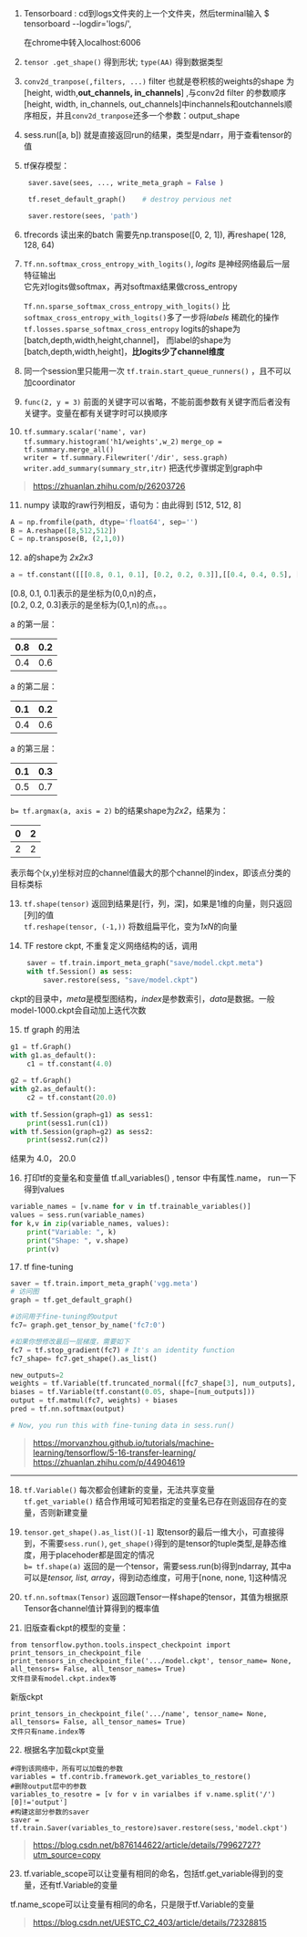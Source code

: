 1. Tensorboard : cd到logs文件夹的上一个文件夹，然后terminal输入 $ tensorboard --logdir='logs/', 

   在chrome中转入localhost:6006

2. `tensor .get_shape()` 得到形状;    `type(AA)` 得到数据类型

3. `conv2d_tranpose(,filters, ...)` filter 也就是卷积核的weights的shape 为[height, width,**out_channels, in_channels**] ,与conv2d filter 的参数顺序[height, width, in_channels,  out_channels]中inchannels和outchannels顺序相反，并且`conv2d_tranpose`还多一个参数：output_shape

4. sess.run([a, b]) 就是直接返回run的结果，类型是ndarr，用于查看tensor的值

5. tf保存模型：
   ``` python
    saver.save(sees, ..., write_meta_graph = False )

    tf.reset_default_graph()    # destroy pervious net

    saver.restore(sees, 'path') 
   ```
6. tfrecords 读出来的batch 需要先np.transpose([0, 2, 1]), 再reshape( 128, 128, 64)

7. ```Tf.nn.softmax_cross_entropy_with_logits()```, *logits* 是神经网络最后一层特征输出  
      它先对logits做softmax，再对softmax结果做cross_entropy   

      `Tf.nn.sparse_softmax_cross_entropy_with_logits()` 比`softmax_cross_entropy_with_logits()`多了一步将*labels* 稀疏化的操作
      `tf.losses.sparse_softmax_cross_entropy` logits的shape为[batch,depth,width,height,channel]， 而label的shape为[batch,depth,width,height]，**比logits少了channel维度**

8. 同一个session里只能用一次 `tf.train.start_queue_runners()` ，且不可以加coordinator

9. `func(2, y = 3)` 前面的关键字可以省略，不能前面参数有关键字而后者没有关键字。变量在都有关键字时可以换顺序

10. ​`tf.summary.scalar('name', var)`   
   `tf.summary.histogram('h1/weights',w_2)`
   `merge_op = tf.summary.merge_all()`   
   `writer = tf.summary.Filewriter('/dir', sess.graph)`   
   `writer.add_summary(summary_str,itr)` 把迭代步骤绑定到graph中
   > https://zhuanlan.zhihu.com/p/26203726  

11.  numpy 读取的raw行列相反，语句为：由此得到 [512, 512, 8]
```python
A = np.fromfile(path, dtype='float64', sep='')
B = A.reshape([8,512,512])
C = np.transpose(B, (2,1,0))
```
12.  a的shape为 *2x2x3*
```python
a = tf.constant([[[0.8, 0.1, 0.1], [0.2, 0.2, 0.3]],[[0.4, 0.4, 0.5], [0.6, 0.6, 0.7]]])
```
[0.8, 0.1, 0.1]表示的是坐标为(0,0,n)的点，  
[0.2, 0.2, 0.3]表示的是坐标为(0,1,n)的点。。。

a 的第一层：  

| 0.8  | 0.2  |
| ---- | ---- |
| 0.4  | 0.6  |

a 的第二层：

| 0.1  | 0.2  |
| ---- | ---- |
| 0.4  | 0.6  |


a 的第三层：

| 0.1  | 0.3  |
| ---- | ---- |
| 0.5  | 0.7  |


`b= tf.argmax(a, axis = 2)` b的结果shape为*2x2*，结果为：

| 0    | 2    |
| ---- | ---- |
| 2    | 2    |

表示每个(x,y)坐标对应的channel值最大的那个channel的index，即该点分类的目标类标

13.  `tf.shape(tensor)` 返回到结果是[行，列，深]，如果是1维的向量，则只返回[列]的值  
    `tf.reshape(tensor, (-1,))` 将数组扁平化，变为*1xN*的向量

14.  TF restore ckpt, 不重复定义网络结构的话，调用
```python
    saver = tf.train.import_meta_graph("save/model.ckpt.meta")
    with tf.Session() as sess:
        saver.restore(sess, "save/model.ckpt")
```
ckpt的目录中，*meta*是模型图结构，*index*是参数索引，*data*是数据。一般model-1000.ckpt会自动加上迭代次数

15.  tf graph 的用法  
```python
g1 = tf.Graph()  
with g1.as_default():  
    c1 = tf.constant(4.0)  
  
g2 = tf.Graph()  
with g2.as_default():  
    c2 = tf.constant(20.0)  
  
with tf.Session(graph=g1) as sess1:  
    print(sess1.run(c1))  
with tf.Session(graph=g2) as sess2:  
    print(sess2.run(c2)) 
```
结果为 4.0， 20.0


16. 打印tf的变量名和变量值 tf.all_variables() , tensor 中有属性.name， run一下得到values
```python
variable_names = [v.name for v in tf.trainable_variables()]
values = sess.run(variable_names)
for k,v in zip(variable_names, values):
    print("Variable: ", k)
    print("Shape: ", v.shape)
    print(v)
```
17. tf fine-tuning
```python
saver = tf.train.import_meta_graph('vgg.meta')
# 访问图
graph = tf.get_default_graph() 

#访问用于fine-tuning的output
fc7= graph.get_tensor_by_name('fc7:0')

#如果你想修改最后一层梯度，需要如下
fc7 = tf.stop_gradient(fc7) # It's an identity function
fc7_shape= fc7.get_shape().as_list()

new_outputs=2
weights = tf.Variable(tf.truncated_normal([fc7_shape[3], num_outputs], stddev=0.05))
biases = tf.Variable(tf.constant(0.05, shape=[num_outputs]))
output = tf.matmul(fc7, weights) + biases
pred = tf.nn.softmax(output)

# Now, you run this with fine-tuning data in sess.run()
```
> https://morvanzhou.github.io/tutorials/machine-learning/tensorflow/5-16-transfer-learning/
> https://zhuanlan.zhihu.com/p/44904619
***
18. `tf.Variable()` 每次都会创建新的变量，无法共享变量   
    `tf.get_variable()` 结合作用域可知若指定的变量名已存在则返回存在的变量，否则新建变量

19. `tensor.get_shape().as_list()[-1]` 取tensor的最后一维大小，可直接得到，不需要`sess.run()`, `get_shape()`得到的是tensor的tuple类型,是静态维度，用于placehoder都是固定的情况  
    `b= tf.shape(a)` 返回的是一个tensor，需要sess.run(b)得到ndarray, 其中a可以是*tensor, list, array*，得到动态维度，可用于[none, none, 1]这种情况

20. `tf.nn.softmax(Tensor)` 返回跟Tensor一样shape的tensor，其值为根据原Tensor各channel值计算得到的概率值

21. 旧版查看ckpt的模型的变量：   
```
from tensorflow.python.tools.inspect_checkpoint import  print_tensors_in_checkpoint_file
print_tensors_in_checkpoint_file('.../model.ckpt', tensor_name= None, all_tensors= False, all_tensor_names= True)
文件目录有model.ckpt.index等
```
新版ckpt   
```
print_tensors_in_checkpoint_file('.../name', tensor_name= None, all_tensors= False, all_tensor_names= True)
文件只有name.index等
```

22. 根据名字加载ckpt变量
```
#得到该网络中，所有可以加载的参数   
variables = tf.contrib.framework.get_variables_to_restore()   
#删除output层中的参数   
variables_to_resotre = [v for v in varialbes if v.name.split('/')[0]!='output']   
#构建这部分参数的saver   
saver = tf.train.Saver(variables_to_restore)saver.restore(sess,'model.ckpt')
```
>https://blog.csdn.net/b876144622/article/details/79962727?utm_source=copy

23. tf.variable_scope可以让变量有相同的命名，包括tf.get_variable得到的变量，还有tf.Variable的变量   

tf.name_scope可以让变量有相同的命名，只是限于tf.Variable的变量
>https://blog.csdn.net/UESTC_C2_403/article/details/72328815 

